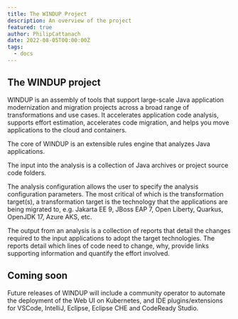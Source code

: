 ```yaml
---
title: The WINDUP Project
description: An overview of the project
featured: true
author: PhilipCattanach
date: 2022-08-05T00:00:00Z
tags:
  - docs
---
```

## The WINDUP project

WINDUP is an assembly of tools that support large-scale Java application modernization and migration projects across a broad range of transformations and use cases. It accelerates application code analysis, supports effort estimation, accelerates code migration, and helps you move applications to the cloud and containers.

The core of WINDUP is an extensible rules engine that analyzes Java applications.

The input into the analysis is a collection of Java archives or project source code folders.

The analysis configuration allows the user to specify the analysis configuration parameters. The most critical of which is the transformation target(s), a transformation target is the technology that the applications are being migrated to, e.g. Jakarta EE 9, JBoss EAP 7, Open Liberty, Quarkus, OpenJDK 17,  Azure AKS, etc.   

The output from an analysis is a collection of reports that detail the changes required to the input applications to adopt the target technologies. The reports detail which lines of code need to change, why, provide links supporting information and quantify the effort involved.

## Coming soon
Future releases of WINDUP will include a community operator to automate the deployment of the Web UI on Kubernetes, and IDE plugins/extensions for VSCode, IntelliJ, Eclipse, Eclipse CHE and CodeReady Studio.


